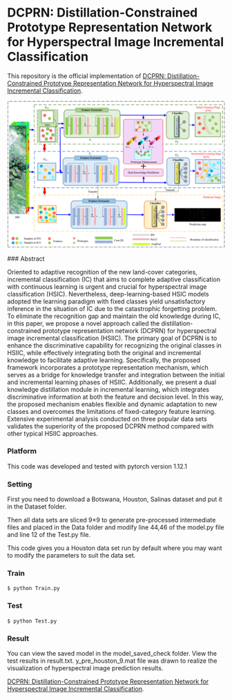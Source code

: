 # DCPRN: Distillation-Constrained Prototype Representation Network for Hyperspectral Image Incremental Classification

This repository is the official implementation of [DCPRN: Distillation-Constrained Prototype Representation Network for Hyperspectral Image Incremental Classification](https://ieeexplore.ieee.org/document/10416249). 

<p align='center'>
  <img src='figure/dcprn.png' width="800px">
</p>
### Abstract

Oriented to adaptive recognition of the new land-cover categories, incremental classification (IC) that aims to complete adaptive classification with continuous learning is urgent and crucial for hyperspectral image classification (HSIC). Nevertheless, deep-learning-based HSIC models adopted the learning paradigm with fixed classes yield unsatisfactory inference in the situation of IC due to the catastrophic forgetting problem. To eliminate the recognition gap and maintain the old knowledge during IC, in this paper, we propose a novel approach called the distillation-constrained prototype representation network (DCPRN) for hyperspectral image incremental classification (HSIIC). The primary goal of DCPRN is to enhance the discriminative capability for recognizing the original classes in HSIIC, while effectively integrating both the original and incremental knowledge to facilitate adaptive learning. Specifically, the proposed framework incorporates a prototype representation mechanism, which serves as a bridge for knowledge transfer and integration between the initial and incremental learning phases of HSIIC. Additionally, we present a dual knowledge distillation module in incremental learning, which integrates discriminative information at both the feature and decision level. In this way, the proposed mechanism enables flexible and dynamic adaptation to new classes and overcomes the limitations of fixed-category feature learning. Extensive experimental analysis conducted on three popular data sets validates the superiority of the proposed DCPRN method compared with other typical HSIIC approaches.

### Platform

This code was developed and tested with pytorch version 1.12.1

### Setting

First you need to download a Botswana, Houston, Salinas dataset and put it in the Dataset folder.

Then all data sets are sliced 9×9 to generate pre-processed intermediate files and placed in the Data folder and modify line 44,46 of the model.py file and line 12 of the Test.py file.

This code gives you a Houston data set run by default where you may want to modify the parameters to suit the data set.

### Train

```
$ python Train.py
```

### Test

```
$ python Test.py
```



### Result

You can view the saved model in the model_saved_check folder. View the test results in result.txt. y_pre_houston_9.mat file was drawn to realize the visualization of hyperspectral image prediction results.

[DCPRN: Distillation-Constrained Prototype Representation Network for Hyperspectral Image Incremental Classification](https://ieeexplore.ieee.org/document/10416249). 
